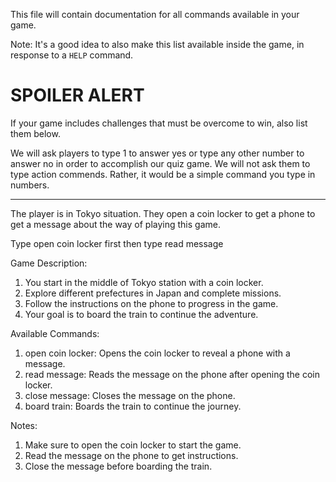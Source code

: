 This file will contain documentation for all commands available in your game.

Note:  It's a good idea to also make this list available inside the game, in response to a `HELP` command.


# SPOILER ALERT

If your game includes challenges that must be overcome to win, also list them below.

We will ask players to type 1 to answer yes or type any other number to answer no in order to accomplish our quiz game. We will not ask them to type action commends. Rather, it would be a simple command you type in numbers. 

--------------------------------------------

The player is in Tokyo situation. They open a coin locker to get a phone to get a message about the way of playing this game. 

Type open coin locker first then type read message 

Game Description:
1. You start in the middle of Tokyo station with a coin locker.
2. Explore different prefectures in Japan and complete missions.
3. Follow the instructions on the phone to progress in the game.
4. Your goal is to board the train to continue the adventure.

Available Commands:
1. open coin locker: Opens the coin locker to reveal a phone with a message.
2. read message: Reads the message on the phone after opening the coin locker.
3. close message: Closes the message on the phone.
4. board train: Boards the train to continue the journey.

Notes: 
1. Make sure to open the coin locker to start the game.
2. Read the message on the phone to get instructions.
3. Close the message before boarding the train.



